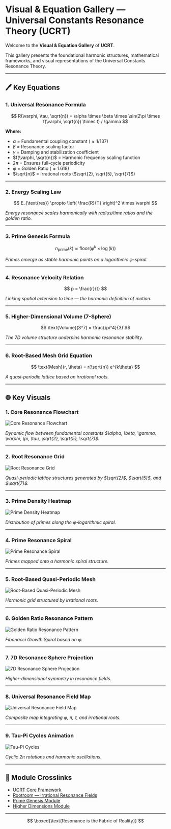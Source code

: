 # Visual & Equation Gallery — Universal Constants Resonance Theory (UCRT)

Welcome to the **Visual & Equation Gallery** of **UCRT**.

This gallery presents the foundational harmonic structures, mathematical frameworks, and visual representations of the Universal Constants Resonance Theory.

---

## 🖊️ Key Equations

### 1. Universal Resonance Formula

$$
R(\varphi, \tau, \sqrt{n}) = \alpha \times \beta \times \sin(2\pi \times f(\varphi, \sqrt{n}) \times t) / \gamma
$$

**Where:**

* $\alpha$ = Fundamental coupling constant ($\approx 1/137$)
* $\beta$ = Resonance scaling factor
* $\gamma$ = Damping and stabilization coefficient
* $f(\varphi, \sqrt{n})$ = Harmonic frequency scaling function
* $2\pi$ = Ensures full-cycle periodicity
* $\varphi$ = Golden Ratio ($\approx 1.618$)
* $\sqrt{n}$ = Irrational roots ($\sqrt{2}, \sqrt{5}, \sqrt{7}$)

---

### 2. Energy Scaling Law

$$
E_{\text{res}} \propto \left( \frac{R}{T} \right)^2 \times \varphi
$$

*Energy resonance scales harmonically with radius/time ratios and the golden ratio.*

---

### 3. Prime Genesis Formula

$$
n_{\text{prime}}(k) \approx \text{floor}(\varphi^k \times \log(k))
$$

*Primes emerge as stable harmonic points on a logarithmic $\varphi$-spiral.*

---

### 4. Resonance Velocity Relation

$$
p = \frac{r}{t}
$$

*Linking spatial extension to time — the harmonic definition of motion.*

---

### 5. Higher-Dimensional Volume (7-Sphere)

$$
\text{Volume}(S^7) = \frac{\pi^4}{3}
$$

*The 7D volume structure underpins harmonic resonance stability.*

---

### 6. Root-Based Mesh Grid Equation

$$
\text{Mesh}(r, \theta) = r(\sqrt{n}) e^{k\theta}
$$

*A quasi-periodic lattice based on irrational roots.*

---

## 🌐 Key Visuals

### 1. Core Resonance Flowchart

![Core Resonance Flowchart](../visuals/core_resonance_flowchart.png)

*Dynamic flow between fundamental constants $\alpha, \beta, \gamma, \varphi, \pi, \tau, \sqrt{2}, \sqrt{5}, \sqrt{7}$.*

---

### 2. Root Resonance Grid

![Root Resonance Grid](../visuals/root_mesh_grid.png)

*Quasi-periodic lattice structures generated by $\sqrt{2}$, $\sqrt{5}$, and $\sqrt{7}$.*

---

### 3. Prime Density Heatmap

![Prime Density Heatmap](../visuals/prime_density_heatmap.png)

*Distribution of primes along the $\varphi$-logarithmic spiral.*

---

### 4. Prime Resonance Spiral

![Prime Resonance Spiral](../visuals/prime_spiral.png)

*Primes mapped onto a harmonic spiral structure.*

---

### 5. Root-Based Quasi-Periodic Mesh

![Root-Based Quasi-Periodic Mesh](../visuals/root_mesh_grid.png)

*Harmonic grid structured by irrational roots.*

---

### 6. Golden Ratio Resonance Pattern

![Golden Ratio Resonance Pattern](../visuals/phi_resonance_pattern.png)

*Fibonacci Growth Spiral based on $\varphi$.*

---

### 7. 7D Resonance Sphere Projection

![7D Resonance Sphere Projection](../visuals/7d_resonance_sphere.png)

*Higher-dimensional symmetry in resonance fields.*

---

### 8. Universal Resonance Field Map

![Universal Resonance Field Map](../visuals/universal_resonance_map.png)

*Composite map integrating $\varphi$, $\pi$, $\tau$, and irrational roots.*

---

### 9. Tau-Pi Cycles Animation

![Tau-Pi Cycles](../visuals/tau_pi_cycles.gif)

*Cyclic $2\pi$ rotations and harmonic oscillations.*

---

## 🔄 Module Crosslinks

* [UCRT Core Framework](../UCRT_CORE/README.md)
* [Rootroom — Irrational Resonance Fields](../UCRT_ROOTROOM/README.md)
* [Prime Genesis Module](../UCRT_PRIME_GENESIS/README.md)
* [Higher Dimensions Module](../UCRT_HIGHER_DIMENSIONS/README.md)

---

$$
\boxed{\text{Resonance is the Fabric of Reality}}
$$
